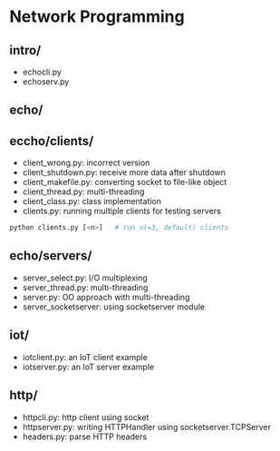 # Network Programming

## intro/
- echocli.py
- echoserv.py

## echo/
## eccho/clients/
- client_wrong.py: incorrect version
- client_shutdown.py: receive more data after shutdown
- client_makefile.py: converting socket to file-like object
- client_thread.py: multi-threading
- client_class.py: class implementation
- clients.py: running multiple clients for testing servers
```bash
python clients.py [<n>]   # run n(=3, default) clients
```

## echo/servers/
- server_select.py: I/O multiplexing
- server_thread.py: multi-threading
- server.py: OO approach with multi-threading
- server_socketserver: using socketserver module

## iot/
- iotclient.py: an IoT client example
- iotserver.py: an IoT server example

## http/
- httpcli.py: http client using socket
- httpserver.py: writing HTTPHandler using socketserver.TCPServer
- headers.py: parse HTTP headers
